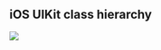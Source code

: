 
## iOS UIKit class hierarchy
![](https://developer.apple.com/library/ios/documentation/uikit/reference/uikit_framework/Art/uikit_classes.jpg)
